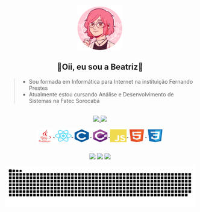 <div align="center">
<img height="120em" src="icone.png"/>
  
## 🌸Oii, eu sou a Beatriz🌸
</div>

>  - Sou formada em Informática para Internet na instituição Fernando Prestes
>  - Atualmente estou cursando Análise e Desenvolvimento de Sistemas na Fatec Sorocaba

<br>

<div align="center">
  <a href="https://github.com/BeatrizARibeiro">
  <img height="170em" src="https://github-readme-stats.vercel.app/api?username=BeatrizARibeiro&show_icons=true&theme=omni&include_all_commits=true&count_private=true"/>
  <img height="170em" src="https://github-readme-stats.vercel.app/api/top-langs/?username=BeatrizARibeiro&layout=compact&langs_count=7&theme=omni"/>
</div>
<div align="center"><br>
  <img align="center" alt="Rafa-Ts" height="35" width="45" src="https://raw.githubusercontent.com/devicons/devicon/master/icons/java/java-plain.svg">
  <img align="center" alt="Rafa-React" height="35" width="45" src="https://raw.githubusercontent.com/devicons/devicon/master/icons/react/react-original.svg">
  <img align="center" alt="Rafa-Js" height="35" width="45" src="https://raw.githubusercontent.com/devicons/devicon/master/icons/c/c-plain.svg">
  <img align="center" alt="Rafa-Csharp" height="35" width="45" src="https://raw.githubusercontent.com/devicons/devicon/master/icons/csharp/csharp-original.svg">
  <img align="center" alt="Rafa-Js" height="35" width="45" src="https://raw.githubusercontent.com/devicons/devicon/master/icons/javascript/javascript-plain.svg">
  <img align="center" alt="Rafa-HTML" height="35" width="45" src="https://raw.githubusercontent.com/devicons/devicon/master/icons/html5/html5-original.svg">
  <img align="center" alt="Rafa-CSS" height="35" width="45" src="https://raw.githubusercontent.com/devicons/devicon/master/icons/css3/css3-original.svg">
  
</div>
  
  ##
 
<div align="center"> 
  <a href="https://www.instagram.com/triz_rib" target="_blank"><img src="https://img.shields.io/badge/-Instagram-%23E4405F?style=for-the-badge&logo=instagram&logoColor=white" target="_blank"></a>
  <a href = "mailto:biaalves.bar@gmail.com"><img src="https://img.shields.io/badge/-Gmail-D14836?style=for-the-badge&logo=gmail&logoColor=white" target="_blank"></a>
  <a href="https://www.linkedin.com/in/beatrizribeiro1010" target="_blank"><img src="https://img.shields.io/badge/-LinkedIn-%230077B5?style=for-the-badge&logo=linkedin&logoColor=white" target="_blank"></a> 
 

   
  ![Snake animation](https://github.com/BeatrizARibeiro/BeatrizARibeiro/blob/output/github-contribution-grid-snake.svg)
 
</div>
